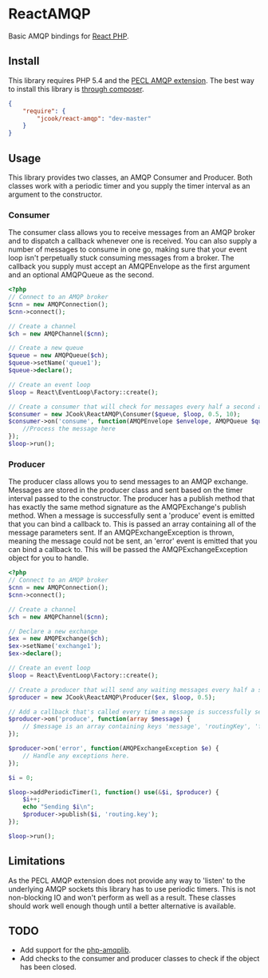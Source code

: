 # ReactAMQP

Basic AMQP bindings for [React PHP](https://github.com/reactphp).

## Install
This library requires PHP 5.4 and the [PECL AMQP extension](http://pecl.php.net/package/amqp). The best way to install this library is [through composer](http://getcomposer.org).

```JSON
{
	"require": {
		"jcook/react-amqp": "dev-master"
	}
}
```

## Usage
This library provides two classes, an AMQP Consumer and Producer. Both classes work with a periodic timer and you supply the timer interval as an argument to the constructor.

### Consumer
The consumer class allows you to receive messages from an AMQP broker and to dispatch a callback whenever one is received. You can also supply a number of messages to consume in one go, making sure that your event loop isn't perpetually stuck consuming messages from a broker. The callback you supply must accept an AMQPEnvelope as the first argument and an optional AMQPQueue as the second.

```php
<?php
// Connect to an AMQP broker
$cnn = new AMQPConnection();
$cnn->connect();

// Create a channel
$ch = new AMQPChannel($cnn);

// Create a new queue
$queue = new AMQPQueue($ch);
$queue->setName('queue1');
$queue->declare();

// Create an event loop
$loop = React\EventLoop\Factory::create();

// Create a consumer that will check for messages every half a second and consume up to 10 at a time.
$consumer = new JCook\ReactAMQP\Consumer($queue, $loop, 0.5, 10);
$consumer->on('consume', function(AMQPEnvelope $envelope, AMQPQueue $queue){
	//Process the message here
});
$loop->run();
```

### Producer
The producer class allows you to send messages to an AMQP exchange. Messages are stored in the producer class and sent based on the timer interval passed to the constructor. The producer has a publish method that has exactly the same method signature as the AMQPExchange's publish method. When a message is successfully sent a 'produce' event is emitted that you can bind a callback to. This is passed an array containing all of the message parameters sent. If an AMQPExchangeException is thrown, meaning the message could not be sent, an 'error' event is emitted that you can bind a callback to. This will be passed the AMQPExchangeException object for you to handle.

```php
<?php
// Connect to an AMQP broker
$cnn = new AMQPConnection();
$cnn->connect();

// Create a channel
$ch = new AMQPChannel($cnn);

// Declare a new exchange
$ex = new AMQPExchange($ch);
$ex->setName('exchange1');
$ex->declare();

// Create an event loop
$loop = React\EventLoop\Factory::create();

// Create a producer that will send any waiting messages every half a second.
$producer = new JCook\ReactAMQP\Producer($ex, $loop, 0.5);

// Add a callback that's called every time a message is successfully sent.
$producer->on('produce', function(array $message) {
	// $message is an array containing keys 'message', 'routingKey', 'flags' and 'attributes'
});

$producer->on('error', function(AMQPExchangeException $e) {
	// Handle any exceptions here.
});

$i = 0;

$loop->addPeriodicTimer(1, function() use(&$i, $producer) {
	$i++;
	echo "Sending $i\n";
	$producer->publish($i, 'routing.key');
});

$loop->run();
```

## Limitations
As the PECL AMQP extension does not provide any way to 'listen' to the underlying AMQP sockets this library has to use periodic timers. This is not non-blocking IO and won't perform as well as a result. These classes should work well enough though until a better alternative is available.

## TODO
- Add support for the [php-amqplib](https://github.com/videlalvaro/php-amqplib).
- Add checks to the consumer and producer classes to check if the object has been closed.

